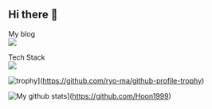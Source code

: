## Hi there 👋

<!--
**Hoon1999/Hoon1999** is a ✨ _special_ ✨ repository because its `README.md` (this file) appears on your GitHub profile.

Here are some ideas to get you started:

- 🔭 I’m currently working on ...
- 🌱 I’m currently learning ...
- 👯 I’m looking to collaborate on ...
- 🤔 I’m looking for help with ...
- 💬 Ask me about ...
- 📫 How to reach me: ...
- 😄 Pronouns: ...
- ⚡ Fun fact: ...
-->

My blog <br>
<a href="https://hoon1999.github.io/" target="_blank"><img src="https://img.shields.io/badge/Blog-FF5722?style=flat-square&logo=blogger&logoColor=white"/></a>

Tech Stack<br>
<img src="https://img.shields.io/badge/C++-00599C?style=flat-square&logo=C++&logoColor=white"/>


![trophy](https://github-profile-trophy.vercel.app/?username=Hoon1999)](https://github.com/ryo-ma/github-profile-trophy)

![My github stats](https://github-readme-stats.vercel.app/api/top-langs/?username=Hoon1999&show_icons=true&hide_border=true&title_color=004386&icon_color=004386&layout=compact)](https://github.com/Hoon1999)
